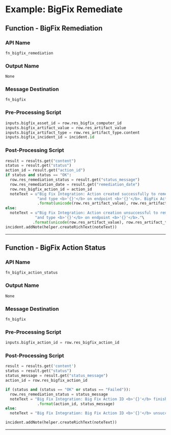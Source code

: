 <!--
    DO NOT MANUALLY EDIT THIS FILE
    THIS FILE IS AUTOMATICALLY GENERATED WITH resilient-sdk codegen
-->

# Example: BigFix Remediate

## Function - BigFix Remediation

### API Name
`fn_bigfix_remediation`

### Output Name
`None`

### Message Destination
`fn_bigfix`

### Pre-Processing Script
```python
inputs.bigfix_asset_id = row.res_bigfix_computer_id
inputs.bigfix_artifact_value = row.res_artifact_value
inputs.bigfix_artifact_type = row.res_artifact_type.content
inputs.bigfix_incident_id = incident.id
```

### Post-Processing Script
```python
result = results.get("content")
status = result.get("status")
action_id = result.get("action_id")
if status and status == "OK":
  row.res_remediation_status = result.get("status_message")
  row.res_remediation_date = result.get("remediation_date")
  row.res_bigfix_action_id = action_id
  noteText = u"Big Fix Integration: Action created successfully to remediate artifact value <b>'{}'</b> " \
              "and type <b>'{}'</b> on endpoint <b>'{}'</b>. BigFix Action ID <b>'{}'</b>."\
              .format(unicode(row.res_artifact_value), row.res_artifact_type.content, unicode(row.res_bigfix_computer_name), action_id)
else:
  noteText = u"Big Fix Integration: Action creation unsuccessful to remediate artifact value <b>'{}'</b> " \
             "and type <b>'{}'</b> on endpoint <b>'{}'</b>."\
            .format(unicode(row.res_artifact_value), row.res_artifact_type.content, unicode(row.res_bigfix_computer_name))
incident.addNote(helper.createRichText(noteText))
```

---

## Function - BigFix Action Status

### API Name
`fn_bigfix_action_status`

### Output Name
`None`

### Message Destination
`fn_bigfix`

### Pre-Processing Script
```python
inputs.bigfix_action_id = row.res_bigfix_action_id
```

### Post-Processing Script
```python
result = results.get('content')
status = result.get("status")
status_message = result.get("status_message")
action_id = row.res_bigfix_action_id

if (status and (status == "OK" or status == "Failed")):
  row.res_remediation_status = status_message
  noteText = "Big Fix Integration: Big Fix Action ID <b>'{}'</b> finished with status <b>'{}'</b>." \
              .format(action_id, status_message)
else:
  noteText = "Big Fix Integration: Big Fix Action ID <b>'{}'</b> unsuccessful.".format(action_id)

incident.addNote(helper.createRichText(noteText))
```

---

